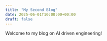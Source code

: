 ```yaml
---
title: "My Second Blog"
date: 2025-06-01T10:00:00+00:00
draft: false
---
```


Welcome to my blog on AI driven engineering!

